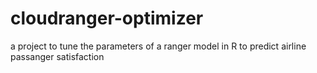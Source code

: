 # cloudranger-optimizer
a project to tune the parameters of a ranger model in R to predict airline passanger satisfaction
